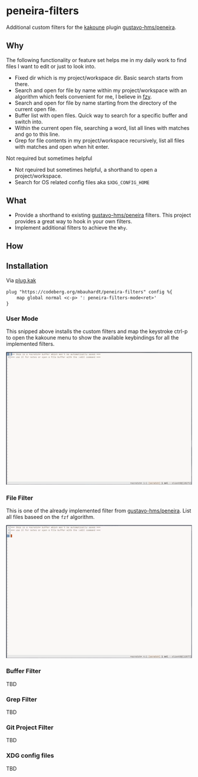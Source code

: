 # peneira-filters
Additional custom filters for the [kakoune](http://kakoune.org/) plugin [gustavo-hms/peneira](https://github.com/gustavo-hms/peneira).


## Why
The following functionality or feature set helps me in my daily work to find files I want to edit or just to look into.

- Fixed dir which is my project/workspace dir. Basic search starts from there.
- Search and open for file by name within my project/workspace with an algorithm which feels convenient for me, I believe in [fzy](https://github.com/jhawthorn/fzy).
- Search and open for file by name starting from the directory of the current open file.
- Buffer list with open files. Quick way to search for a specific buffer and switch into.
- Within the current open file, searching a word, list all lines with matches and go to this line.
- Grep for file contents in my project/workspace recursively, list all files with matches and open when hit enter.

Not required but sometimes helpful

- Not rqeuired but sometimes helpful, a shorthand to open a project/workspace.
- Search for OS related config files aka `$XDG_CONFIG_HOME`


## What
- Provide a shorthand to existing [gustavo-hms/peneira](https://github.com/gustavo-hms/peneira) filters. This project provides a great way to hook in your own filters.
- Implement additional filters to achieve the `Why`.


## How

## Installation
Via [plug.kak](https://github.com/andreyorst/plug.kak)
```
plug "https://codeberg.org/mbauhardt/peneira-filters" config %{
    map global normal <c-p> ': peneira-filters-mode<ret>'
}
```

### User Mode
This snipped above installs the custom filters and map the keystroke ctrl-p to open the kakoune menu to show the available
keybindings for all the implemented filters.

![](assets/user-mode.gif)

### File Filter
This is one of the already implemented filter from [gustavo-hms/peneira](https://github.com/gustavo-hms/peneira). List all files baseed on the `fzf` algorithm.

![](assets/files.gif)

### Buffer Filter
TBD

### Grep Filter
TBD

### Git Project Filter
TBD

### XDG config files
TBD
